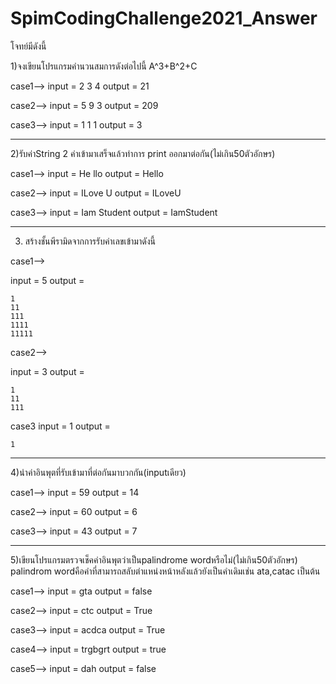 # SpimCodingChallenge2021_Answer

โจทย์มีดังนี้

1)จงเขียนโปรแกรมคำนวนสมการดังต่อไปนี้ A^3+B^2+C

case1--> input = 2 3 4 output = 21

case2--> input = 5 9 3 output = 209

case3--> input = 1 1 1 output = 3

----------

2)รับค่าString 2 ค่าเข้ามาเสร็จแล้วทำการ print ออกมาต่อกัน(ไม่เกิน50ตัวอักษร)

case1--> input = He llo output = Hello

case2--> input = ILove U output = ILoveU

case3--> input = Iam Student output = IamStudent

----------

3.  สร้างชั้นพีรามิดจากการรับค่าเลขเข้ามาดังนี้

case1-->

input = 5 output =

    1  
    11  
    111  
    1111  
    11111

case2-->

input = 3 output =
      
    1  
    11  
    111  
   

case3 input = 1 output =

    1
    
----------

4)นำค่าอินพุตที่รับเข้ามาที่ต่อกันมาบวกกัน(inputเดียว)

case1--> input = 59 output = 14

case2--> input = 60 output = 6

case3--> input = 43 output = 7

----------

5)เขียนโปรแกรมตรวจเช็คค่าอินพุตว่าเป็นpalindrome wordหรือไม่(ไม่เกิน50ตัวอักษร) palindrom wordคือคำที่สามารถสลับตำแหน่งหน้าหลังแล้วยังเป็นคำเดิมเช่น ata,catac เป็นต้น

case1--> input = gta output = false

case2--> input = ctc output = True

case3--> input = acdca output = True

case4--> input = trgbgrt output = true

case5--> input = dah output = false
